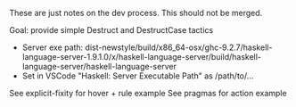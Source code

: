 These are just notes on the dev process. This should not be merged.

Goal: provide simple Destruct and DestructCase tactics

* Server exe path: dist-newstyle/build/x86_64-osx/ghc-9.2.7/haskell-language-server-1.9.1.0/x/haskell-language-server/build/haskell-language-server/haskell-language-server
* Set in VSCode "Haskell: Server Executable Path" as /path/to/...

See explicit-fixity for hover + rule example
See pragmas for action example
